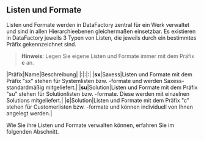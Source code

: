 ## Listen und Formate  

Listen und Formate werden in DataFactory zentral für ein Werk verwaltet und sind in allen Hierarchieebenen gleichermaßen einsetzbar. Es existieren in DataFactory jeweils 3 Typen von Listen, die jeweils durch ein bestimmtes Präfix gekennzeichnet sind.  

> **Hinweis**: Legen Sie eigene Listen und Formate immer mit dem Präfix **c** an. 

|Präfix|Name|Beschreibung|
|:|:|:|
|**sx**|Saxess|Listen und Formate mit dem Präfix "sx" stehen für Systemlisten bzw. -formate und werden Saxess-standardmäßig mitgeliefert.|
|**su**|Solution|Listen und Formate mit dem Präfix "su" stehen für Solutionlisten bzw. -formate. Diese werden mit einzelnen Solutions mitgeliefert.|
|**c**|Solution|Listen und Formate mit dem Präfix "c" stehen für Customerlisten bzw. -formate und können individuell von Ihnen angelegt werden.|

Wie Sie ihre Listen und Formate verwalten können, erfahren Sie im folgenden Abschnitt.  